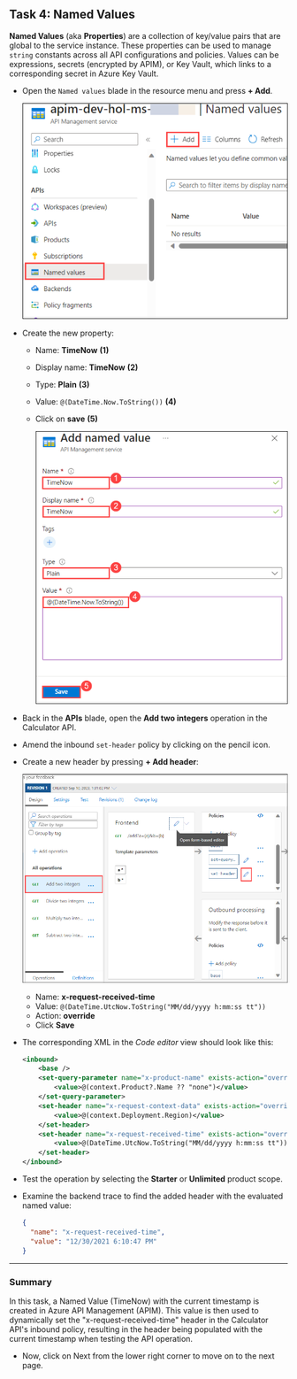 ## Task 4: Named Values

**Named Values** (aka **Properties**) are a collection of key/value pairs that are global to the service instance. These properties can be used to manage `string` constants across all API configurations and policies. Values can be expressions, secrets (encrypted by APIM), or Key Vault, which links to a corresponding secret in Azure Key Vault.

- Open the `Named values` blade in the resource menu and press **+ Add**.

    ![APIM Named Values](media/api-management.png)
  
- Create the new property:
  - Name: **TimeNow** **(1)**
  - Display name: **TimeNow** **(2)**
  - Type: **Plain** **(3)**
  - Value: `@(DateTime.Now.ToString())` **(4)**
  - Click on **save** **(5)**

    ![APIM Named Values](media/add-name.png)

- Back in the **APIs** blade, open the **Add two integers** operation in the Calculator API. 
- Amend the inbound `set-header` policy by clicking on the pencil icon.
- Create a new header by pressing **+ Add header**:

    ![APIM Named Values](media/29.png)
  
  - Name: **x-request-received-time**
  - Value: `@(DateTime.UtcNow.ToString("MM/dd/yyyy h:mm:ss tt"))`
  - Action: **override**
  - Click **Save** 
- The corresponding XML in the *Code editor* view should look like this: 

  ```xml    
  <inbound>
      <base />
      <set-query-parameter name="x-product-name" exists-action="override">
          <value>@(context.Product?.Name ?? "none")</value>
      </set-query-parameter>
      <set-header name="x-request-context-data" exists-action="override">
          <value>@(context.Deployment.Region)</value>
      </set-header>
      <set-header name="x-request-received-time" exists-action="override">
          <value>@(DateTime.UtcNow.ToString("MM/dd/yyyy h:mm:ss tt"))</value>
      </set-header>
  </inbound>
  ```

- Test the operation by selecting the **Starter** or **Unlimited** product scope. 
- Examine the backend trace to find the added header with the evaluated named value:

  ```json
  {
    "name": "x-request-received-time",
    "value": "12/30/2021 6:10:47 PM"
  }
  ```
---

### Summary
In this task, a Named Value (TimeNow) with the current timestamp is created in Azure API Management (APIM). This value is then used to dynamically set the "x-request-received-time" header in the Calculator API's inbound policy, resulting in the header being populated with the current timestamp when testing the API operation.
- Now, click on Next from the lower right corner to move on to the next page.
